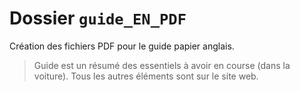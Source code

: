 # Dossier `guide_EN_PDF`

Création des fichiers PDF pour le guide papier anglais.

> Guide est un résumé des essentiels à avoir en course (dans la voiture). Tous les autres éléments sont sur le site web.